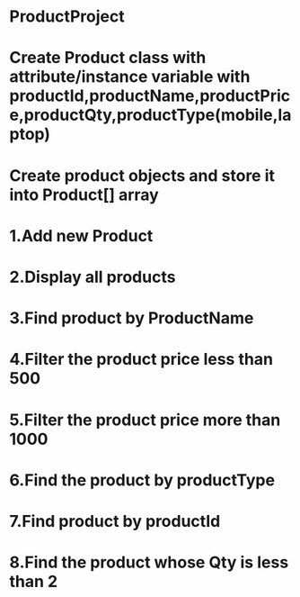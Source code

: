 # ProductProject
# Create Product class with attribute/instance variable with productId,productName,productPrice,productQty,productType(mobile,laptop)
# Create product objects and store it into Product[] array
# 1.Add new Product
# 2.Display all products
# 3.Find product by ProductName
# 4.Filter the product price less than 500
# 5.Filter the product price more than 1000
# 6.Find the product by productType
# 7.Find product by productId
# 8.Find the product whose Qty is less than 2

